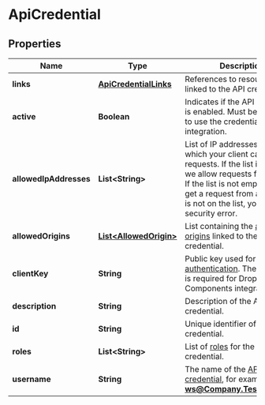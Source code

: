 

# ApiCredential


## Properties

| Name | Type | Description | Notes |
|------------ | ------------- | ------------- | -------------|
|**links** | [**ApiCredentialLinks**](ApiCredentialLinks.md) | References to resources linked to the API credential. |  [optional] |
|**active** | **Boolean** | Indicates if the API credential is enabled. Must be set to **true** to use the credential in your integration. |  |
|**allowedIpAddresses** | **List&lt;String&gt;** | List of IP addresses from which your client can make requests.  If the list is empty, we allow requests from any IP. If the list is not empty and we get a request from an IP which is not on the list, you get a security error. |  |
|**allowedOrigins** | [**List&lt;AllowedOrigin&gt;**](AllowedOrigin.md) | List containing the [allowed origins](https://docs.adyen.com/development-resources/client-side-authentication#allowed-origins) linked to the API credential. |  [optional] |
|**clientKey** | **String** | Public key used for [client-side authentication](https://docs.adyen.com/development-resources/client-side-authentication). The client key is required for Drop-in and Components integrations. |  |
|**description** | **String** | Description of the API credential. |  [optional] |
|**id** | **String** | Unique identifier of the API credential. |  |
|**roles** | **List&lt;String&gt;** | List of [roles](https://docs.adyen.com/development-resources/api-credentials#roles-1) for the API credential. |  |
|**username** | **String** | The name of the [API credential](https://docs.adyen.com/development-resources/api-credentials), for example **ws@Company.TestCompany**. |  |



